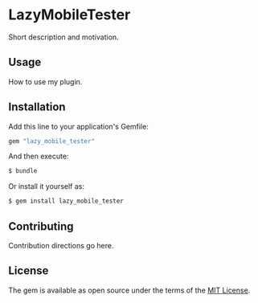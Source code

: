 # LazyMobileTester
Short description and motivation.

## Usage
How to use my plugin.

## Installation
Add this line to your application's Gemfile:

```ruby
gem "lazy_mobile_tester"
```

And then execute:
```bash
$ bundle
```

Or install it yourself as:
```bash
$ gem install lazy_mobile_tester
```

## Contributing
Contribution directions go here.

## License
The gem is available as open source under the terms of the [MIT License](https://opensource.org/licenses/MIT).
